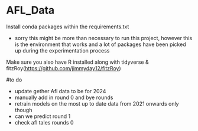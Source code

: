 # AFL_Data

Install conda packages within the requirements.txt
  - sorry this might be more than necessary to run this project, however
  this is the environment that works and a lot of packages have been picked up during
  the experimentation process

Make sure you also have R installed along with tidyverse & fitzRoy(https://github.com/jimmyday12/fitzRoy)

#to do
- update gether Afl data to be for 2024
- manually add in round 0 and bye rounds
- retrain models on the most up to date data from 2021 onwards only though
- can we predict round 1
- check afl tales rounds 0
